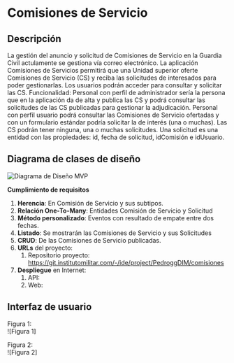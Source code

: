 # Comisiones de Servicio
## Descripción
La gestión del anuncio y solicitud de Comisiones de Servicio en la Guardia Civil actulamente se gestiona vía correo electrónico.
La aplicación Comisiones de Servicios permitirá que una  Unidad superior oferte Comisiones de Servicio (CS) y reciba las solicitudes de interesados para poder gestionarlas. Los usuarios podrán acceder para consultar y solicitar las CS.
Funcionalidad:
Personal con perfil de administrador sería la persona que en la aplicación da de alta y publica las CS y podrá consultar las solicitudes de las CS publicadas para gestionar la adjudicación.
Personal con perfil usuario podrá consultar las Comisiones de Servicio  ofertadas y con un formulario estándar podría solicitar la de interés (una o muchas).
Las CS  podrán tener ninguna, una o muchas solicitudes.
Una solicitud es una entidad con las propiedades: id, fecha de solicitud, idComisión e idUsuario.

## Diagrama de clases de diseño

![Diagrama de Diseño MVP](https://git.institutomilitar.com/Awes0meM4n/proyecto-individual-datos-deportivos/-/wikis/img/diagrama-mvp-individual.jpg)


**Cumplimiento de requisitos**
1. **Herencia**: En Comisión de Servicio y sus subtipos.
2. **Relación One-To-Many**: Entidades Comisión de Servicio y Solicitud
3. **Método personalizado**: Eventos con resultado de empate entre dos fechas.
4. **Listado**: Se mostrarán las Comisiones de Servicio y sus Solicitudes
5. **CRUD**: De las Comisiones de Servicio publicadas.
6. **URLs** del proyecto:
   1. Repositorio proyecto: https://git.institutomilitar.com/-/ide/project/PedroggDIM/comisiones
7. **Despliegue** en Internet:
   1. API: 
   1. Web:  

## Interfaz de usuario

Figura 1:  
![Figura 1]

Figura 2:  
![Figura 2]
